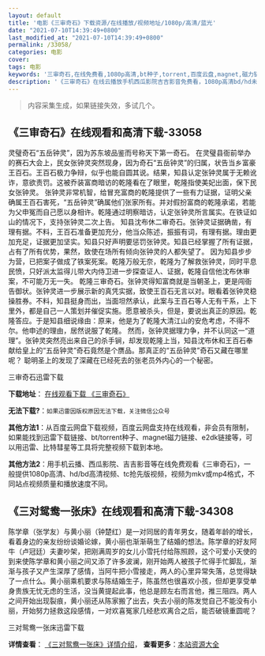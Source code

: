 ```yaml
---
layout: default
title: '电影《三审奇石》下载资源/在线播放/视频地址/1080p/高清/蓝光'
date: "2021-07-10T14:39:49+0800"
last_modified_at: "2021-07-10T14:39:49+0800"
permalink: /33058/
categories: 电影
cover:
tags: 电影
keywords: '三审奇石,在线免费看,1080p高清,bt种子,torrent,百度云盘,magnet,磁力链,迅雷下载资源'
description: '《三审奇石》在线云播放手机西瓜影院吉吉影音免费看，1080p高清bd/hd未删减完整版和tc抢先枪版，mkv/mp4格式，附带bt/torrent种子、magnet/磁力链、百度云盘、网盘资源迅雷下载链接'
---
```


>内容采集生成，如果链接失效，多试几个。


## 《三审奇石》在线观看和高清下载-33058

灵璧奇石“五岳钟灵”，因为苏东坡品鉴而号称天下第一奇石。 在灵璧县衙前举办的赛石大会上，民女张钟灵突然现身，因为奇石&ldquo;五岳钟灵”的归属，状告当乡富豪王百石。王百石极力争辩，似乎也能自圆其说。结果，知县认定张钟灵属于无赖讹诈，意欲责罚。这被乔装富商暗访的乾隆看在了眼里，乾隆指使美妃出面，保下民女张钟灵。 张钟灵非常机智，给冒充富商的乾隆提供了一些有力证据，证明父亲确属王百石害死，“五岳钟灵”确属他们张家所有。并对假扮富商的乾隆承诺，若能为父申冤而自己愿以身相许。乾隆通过明察暗访，认定张钟灵所言属实。在铁证如山的情况下，支持张钟灵二次上告。 知县沈布休二审奇石。张钟灵证据确凿，有理有据。不料，王百石准备更加充分，他当众陈述，振振有词，有理有据。理由更加充足，证据更加坚实。知县只好声明要惩罚张钟灵。知县已经掌握了所有证据，占有了所有优势，果然，致使在场所有倾向张钟灵的人都失望了。 因为知县步步为营，已把案子做成了铁案死案。乾隆万般无奈，乾隆为了解救张钟灵，同时平息民愤，只好派太监得儿带大内侍卫进一步探查证人、证据，乾隆自信他沈布休审案，不可能万无一失。 乾隆三审奇石。张钟灵得知富商就是当朝圣上，更是闯衙告御状。张钟灵进一步展示新的真凭实据，致使王百石无言以对。眼看着张钟灵稳操胜券。不料，知县挺身而出，当面坦然承认，此案与王百石等人无有干系，上下里外，都是自己一人策划并催促实施。愿意被杀头，但是，要说出真正的原因。乾隆答应。于是知县细说缘由：原来，他是为了乾隆大清江山的安危考虑，不得不尔。他申述的理由，居然说服了乾隆。 然而，张钟灵据理力争，并不认同这一“道理”。张钟灵突然亮出来自己的杀手锏，却发现乾隆上当，知县沈布休和王百石奉献给皇上的“五岳钟灵”奇石竟然是个赝品。那真正的&ldquo;五岳钟灵”奇石又藏在哪里呢？ 聪明圣上的发现了深藏在已经死去的张老员外内心的一个秘密。</p>


三审奇石迅雷下载

**下载地址**： [在线观看下载 《三审奇石》](https://www.993dy.com//vod-detail-id-15726.html) 


**无法下载?**：`如果迅雷因版权原因无法下载，关注微信公众号 `

**其他方法1**：从百度云网盘下载视频，百度云网盘支持在线观看，非会员有限制，如果能找到迅雷下载链接、bt/torrent种子、magnet磁力链接、e2dk链接等，可以用迅雷、比特彗星等工具将完整视频下载到本地。

**其他方法2**：用手机云播、西瓜影院、吉吉影音等在线免费观看《三审奇石》，一般提供1080p高清、hd/bd高清视频、tc抢先版视频，视频为mkv或mp4格式，不同站点视频质量和播放速度不同。


## 《三对鸳鸯一张床》在线观看和高清下载-34308

陈学章（张学友）与黄小丽（钟楚红）是一对同居的青年男女，随着年龄的增长，看着身边的亲友纷纷谈婚论嫁，黄小丽也渐渐萌生了结婚的想法。陈学章的好友阿牛（卢冠廷）夫妻吵架，把刚满周岁的女儿小雪托付给陈照顾，这个可爱小天使的到来使陈学章和黄小丽之间又添了许多波澜，刚开始两人被孩子忙得手忙脚乱，渐渐与孩子又产生深厚了感情，当阿牛把小雪接走，两人的心里异常失落，总觉得缺了一点什么。黄小丽乘机要求与陈结婚生子，陈虽然也很喜欢小孩，但却更享受单身贵族无忧无虑的生活，没当黄提起此事，他总是顾左右而言他，推三阻四。两人之间开始出现裂痕，黄小丽还从陈家搬了出去，失去小丽的陈发觉自己不能没有小丽，开始努力拯救这段感情，一对欢喜冤家几经悲欢离合之后，能否破镜重圆呢？


三对鸳鸯一张床迅雷下载

**详情查看**： [《三对鸳鸯一张床》详情介绍](/movie/34308/)， **查看更多**：[本站资源大全](/movie/t/all/)

